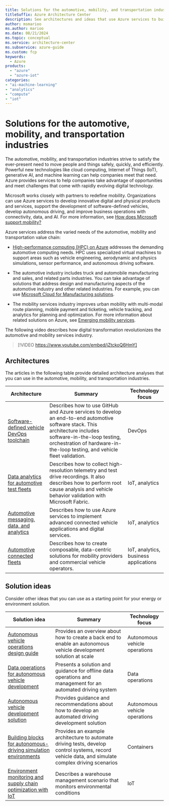 ```yaml
---
title: Solutions for the automotive, mobility, and transportation industries
titleSuffix: Azure Architecture Center
description: See architectures and ideas that use Azure services to build efficient, scalable, and reliable solutions in the automotive, mobility, and transportation industries.
author: msmarioo
ms.author: marioo
ms.date: 08/21/2024
ms.topic: conceptual
ms.service: architecture-center
ms.subservice: azure-guide
ms.custom: fcp 
keywords:
  - Azure
products:
  - "azure"
  - "azure-iot"
categories:
- "ai-machine-learning"
- "analytics"
- "compute"
- "iot"
---
```


# Solutions for the automotive, mobility, and transportation industries

The automotive, mobility, and transportation industries strive to satisfy the ever-present need to move people and things safely, quickly, and efficiently. Powerful new technologies like cloud computing, Internet of Things (IoT), generative AI, and machine learning can help companies meet that need. Azure provides services to help companies take advantage of opportunities and meet challenges that come with rapidly evolving digital technology.

Microsoft works closely with partners to redefine mobility. Organizations can use Azure services to develop innovative digital and physical products and services, support the development of software-defined vehicles, develop autonomous driving, and improve business operations with connectivity, data, and AI. For more information, see [How does Microsoft support mobility?](/industry/mobility/overview)

Azure services address the varied needs of the automotive, mobility and transportation value chain:

* [High-performance computing (HPC) on Azure](https://azure.microsoft.com/solutions/high-performance-computing) addresses the demanding automotive computing needs. HPC uses specialized virtual machines to support areas such as vehicle engineering, aerodynamic and physics simulations, sensor performance, and autonomous driving software.

* The automotive industry includes truck and automobile manufacturing and sales, and related parts industries. You can take advantage of solutions that address design and manufacturing aspects of the automotive industry and other related industries. For example, you can use [Microsoft Cloud for Manufacturing solutions](https://www.microsoft.com/industry/manufacturing/microsoft-cloud-for-manufacturing).
* The mobility services industry improves urban mobility with multi-modal route planning, mobile payment and ticketing, vehicle tracking, and analytics for planning and optimization. For more information about related solutions on Azure, see [Emerging mobility services](https://www.microsoft.com/industry/mobility).

The following video describes how digital transformation revolutionizes the automotive and mobility services industry.

> [!VIDEO https://www.youtube.com/embed/jZtckoQ6HmY]

## Architectures

The articles in the following table provide detailed architecture analyses that you can use in the automotive, mobility, and transportation industries.

| Architecture | Summary | Technology focus |
| ------- | ------- | ------- |
| [Software-defined vehicle DevOps toolchain](automotive/software-defined-vehicle-reference-architecture.yml) | Describes how to use GitHub and Azure services to develop an end-to-end automotive software stack. This architecture includes software-in-the-loop testing, orchestration of hardware-in-the-loop testing, and vehicle fleet validation. | DevOps |
| [Data analytics for automotive test fleets](automotive/automotive-telemetry-analytics.yml) | Describes how to collect high-resolution telemetry and test drive recordings. It also describes how to perform root cause analysis and vehicle behavior validation with Microsoft Fabric. | IoT, analytics |
| [Automotive messaging, data, and analytics](/azure/event-grid/mqtt-automotive-connectivity-and-data-solution) | Describes how to use Azure services to implement advanced connected vehicle applications and digital services. | IoT, analytics |
| [Automotive connected fleets](automotive/automotive-connected-fleets.yml) | Describes how to create composable, data-centric solutions for mobility providers and commercial vehicle operators.  | IoT, analytics, business applications |

## Solution ideas

Consider other ideas that you can use as a starting point for your energy or environment solution.

| Solution idea | Summary | Technology focus |
| ------- | ------- | ------- |
| [Autonomous vehicle operations design guide](../guide/machine-learning/avops-design-guide.md) | Provides an overview about how to create a back end to enable an autonomous vehicle development solution at scale | Autonomous vehicle operations |
| [Data operations for autonomous vehicle development](../example-scenario/automotive/autonomous-vehicle-operations-dataops.yml) | Presents a solution and guidance for offline data operations and management for an automated driving system | Data operations|
|[Autonomous vehicle development solution](../solution-ideas/articles/avops-architecture.yml) | Provides guidance and recommendations about how to develop an automated driving development solution | Autonomous vehicle operations |
|[Building blocks for autonomous-driving simulation environments](automotive/building-blocks-autonomous-driving-simulation-environments.yml)| Provides an example architecture to automate driving tests, develop control systems, record vehicle data, and simulate complex driving scenarios |Containers|
| [Environment monitoring and supply chain optimization with IoT](../solution-ideas/articles/environment-monitoring-and-supply-chain-optimization.yml)| Describes a warehouse management scenario that monitors environmental conditions | IoT |

